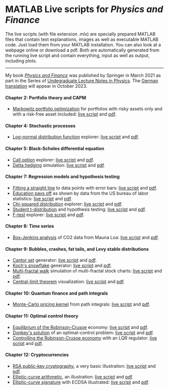 MATLAB Live scripts for *Physics and Finance*
===================

The live scripts (with file extension .mlx) are specially prepared
MATLAB files that contain text explanations, images as well as
executable MATLAB code. Just load them from your MATLAB installation.
You can also look at a webpage online or download a pdf. Both are
automatically generated from the running live script and contain
everything, input as well as output, including plots.

------------------------------------------------------------------------


My book [*Physics and Finance*](https://link.springer.com/book/10.1007/978-3-030-63643-2) was published by Springer in
March 2021 as part in the Series of [Undegraduate Lecture Notes in Physics](https://www.springer.com/series/8917). The
[German translation](https://link.springer.com/book/9783031369636) will appear in October 2023.

#### Chapter 2: Portfolio theory and CAPM

-   [Markowitz portfolio
    optimization](paf/MarkowitzPortfolioOptimization.html) for
    portfolios with risky assets only and with a risk-free asset
    included: [live script](paf/MarkowitzPortfolioOptimization.mlx) and
    [pdf](paf/MarkowitzPortfolioOptimization.pdf).

#### Chapter 4: Stochastic processes

-   [Log-normal distribution function](paf/LogNormalExplorer.html)
    explorer: [live script](paf/LogNormalExplorer.mlx) and
    [pdf](paf/LogNormalExplorer.pdf).

#### Chapter 5: Black-Scholes differential equation

-   [Call option](paf/CallOptionExplorer.html) explorer: [live
    script](paf/CallOptionExplorer.mlx) and
    [pdf](paf/CallOptionExplorer.pdf).
-   [Delta hedging](paf/DeltaHedgingSimulation.html) simulation: [live
    script](paf/DeltaHedgingSimulation.mlx) and
    [pdf](paf/DeltaHedgingSimulation.pdf).

#### Chapter 7: Regression models and hypothesis testing

-   [Fitting a straight line](paf/StraightLineFit.html) to data points
    with error bars: [live script](paf/StraightLineFit.mlx) and
    [pdf](paf/StraightLineFit.pdf).
-   [Education pays off](paf/EducationPaysOff.html) as shown by data
    from the US bureau of labor statistics: [live
    script](paf/EducationPaysOff.mlx) and
    [pdf](paf/EducationPaysOff.pdf).
-   [Chi-squared distribution](paf/ChisqDistributionExplorer.html)
    explorer: [live script](paf/ChisqDistributionExplorer.mlx) and
    [pdf](paf/ChisqDistributionExplorer.pdf).
-   [Student t-distribution](paf/StudentDistributionExplorer.html) and
    hypothesis testing: [live
    script](paf/StudentDistributionExplorer.mlx) and
    [pdf](paf/StudentDistributionExplorer.pdf).
-   [F-test](paf/FtestExplorer.html) explorer: [live
    script](paf/FtestExplorer.mlx) and [pdf](paf/FtestExplorer.pdf).

#### Chapter 8: Time series

-   [Box-Jenkins analysis](paf/BoxJenkinsOnCO2data.html) of CO2 data
    from Mauna Loa: [live script](paf/BoxJenkinsOnCO2data.mlx) and
    [pdf](paf/BoxJenkinsOnCO2data.pdf).

#### Chapter 9: Bubbles, crashes, fat tails, and Levy stable distributions

-   [Cantor set](paf/CantorSet.html) generator: [live
    script](paf/CantorSet.mlx) and [pdf](paf/CantorSet.pdf).
-   [Koch\'s snowflake](paf/KochSnowflake.html) generator: [live
    script](paf/KochSnowflake.mlx) and [pdf](paf/KochSnowflake.pdf).
-   [Multi-fractal walk](paf/MultiFractalWalk.html) simulation of
    multi-fractal stock charts: [live script](paf/MultiFractalWalk.mlx)
    and [pdf](paf/MultiFractalWalk.pdf).
-   [Central-limit theorem](paf/CentralLimitTheorem.html) visualization:
    [live script](paf/CentralLimitTheorem.mlx) and
    [pdf](paf/CentralLimitTheorem.pdf).

#### Chapter 10: Quantum finance and path integrals

-   [Monte-Carlo pricing kernel](paf/MonteCarloPricingKernel.html) from
    path integrals: [live script](paf/MonteCarloPricingKernel.mlx) and
    [pdf](paf/MonteCarloPricingKernel.pdf).

#### Chapter 11: Optimal control theory

-   [Equilibrium of the
    Robinson-Crusoe](paf/RobinsonCrusoeEquilibrium.html) economy: [live
    script](paf/RobinsonCrusoeEquilibrium.mlx) and
    [pdf](paf/RobinsonCrusoeEquilibrium.pdf).
-   [Donkey\'s solution](paf/DonkeysSolution.html) of an optimal-control
    problem: [live script](paf/DonkeysSolution.mlx) and
    [pdf](paf/DonkeysSolution.pdf).
-   [Controlling the Robinson-Crusoe
    economy](paf/RobinsonCrusoeController.html) with an LQR regulator:
    [live script](paf/RobinsonCrusoeController.mlx) and
    [pdf](paf/RobinsonCrusoeController.pdf).

#### Chapter 12: Cryptocurrencies

-   [RSA public-key cryptography](paf/RSAcryptography.html), a very
    basic illustration: [live script](paf/RSAcryptography.mlx) and
    [pdf](paf/RSAcryptography.pdf).
-   [Elliptic-curve arithmetic](paf/EllipticCurveArithmetic.html), an
    illustration: [live script](paf/EllipticCurveArithmetic.mlx) and
    [pdf](paf/EllipticCurveArithmetic.pdf).
-   [Elliptic-curve signature](paf/EllipticCurveSignature.html) with
    ECDSA illustrated: [live script](paf/EllipticCurveSignature.mlx) and
    [pdf](paf/EllipticCurveSignature.pdf).

